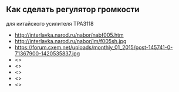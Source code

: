
## Как сделать регулятор громкости 
для китайского усилителя TPA3118

* <http://interlavka.narod.ru/nabor/nabf005.htm>
* <http://interlavka.narod.ru/nabor/im/f005sh.jpg>
* <https://forum.cxem.net/uploads/monthly_01_2015/post-145741-0-71367900-1420535837.jpg>
* <>
* <>
* <>
* <>
* <>
